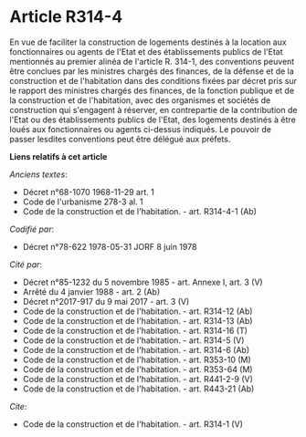 # Article R314-4

En vue de faciliter la construction de logements destinés à la location aux fonctionnaires ou agents de l'Etat et des
établissements publics de l'Etat mentionnés au premier alinéa de l'article R. 314-1, des conventions peuvent être conclues
par les ministres chargés des finances, de la défense et de la construction et de l'habitation dans des conditions fixées par
décret pris sur le rapport des ministres chargés des finances, de la fonction publique et de la construction et de
l'habitation, avec des organismes et sociétés de construction qui s'engagent à réserver, en contrepartie de la contribution
de l'Etat ou des établissements publics de l'Etat, des logements destinés à être loués aux fonctionnaires ou agents ci-dessus
indiqués. Le pouvoir de passer lesdites conventions peut être délégué aux préfets.

**Liens relatifs à cet article**

_Anciens textes_:

  - Décret n°68-1070 1968-11-29 art. 1
  - Code de l'urbanisme 278-3 al. 1
  - Code de la construction et de l'habitation. - art. R314-4-1 (Ab)

_Codifié par_:

  - Décret n°78-622 1978-05-31 JORF 8 juin 1978

_Cité par_:

  - Décret n°85-1232 du 5 novembre 1985 - art. Annexe I, art. 3 (V)
  - Arrêté du 4 janvier 1988 - art. 2 (Ab)
  - Décret n°2017-917 du 9 mai 2017 - art. 3 (V)
  - Code de la construction et de l'habitation. - art. R314-12 (Ab)
  - Code de la construction et de l'habitation. - art. R314-13 (Ab)
  - Code de la construction et de l'habitation. - art. R314-16 (T)
  - Code de la construction et de l'habitation. - art. R314-5 (V)
  - Code de la construction et de l'habitation. - art. R314-6 (Ab)
  - Code de la construction et de l'habitation. - art. R353-10 (M)
  - Code de la construction et de l'habitation. - art. R353-64 (M)
  - Code de la construction et de l'habitation. - art. R441-2-9 (V)
  - Code de la construction et de l'habitation. - art. R443-21 (Ab)

_Cite_:

  - Code de la construction et de l'habitation. - art. R314-1 (V)

